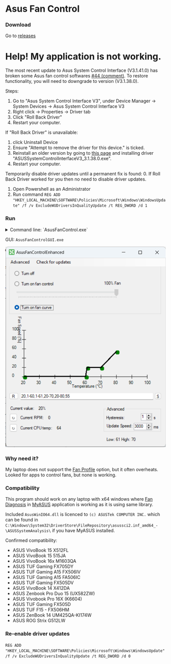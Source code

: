 # Asus Fan Control

### Download
Go to [releases](../../releases)

# Help! My application is not working.
The most recent update to Asus System Control Interface (V3.1.41.0) has broken some Asus fan control softwares [#44 (comment)](https://github.com/Karmel0x/AsusFanControl/issues/44#issuecomment-2675958931). To restore functionality, you will need to downgrade to version (V3.1.38.0).

Steps:
1. Go to "Asus System Control Interface V3", under Device Manager -> System Devices -> Asus System Control Interface V3
2. Right click -> Properties -> Driver tab
3. Click "Roll Back Driver"
4. Restart your computer.

If "Roll Back Driver" is unavailable:
1. click Uninstall Device
2. Ensure "Attempt to remove the driver for this device." is ticked.
3. Reinstall an older version by going to [this page](https://github.com/Karmel0x/AsusFanControl/releases/) and installing driver "ASUSSystemControlInterfaceV3_3.1.38.0.exe".
4. Restart your computer.

Temporarily disable driver updates until a permanent fix is found:
0. If Roll Back Driver worked for you then no need to disable driver updates.
1. Open Powershell as an Administrator
2. Run command `REG ADD "HKEY_LOCAL_MACHINE\SOFTWARE\Policies\Microsoft\Windows\WindowsUpdate" /f /v ExcludeWUDriversInQualityUpdate /t REG_DWORD /d 1`

### Run

<details>
    <summary>Command line: `AsusFanControl.exe`</summary>
    
    AsusFanControl.exe <args>
        --get-fan-speeds
        --set-fan-speeds=0-100 (percent value, 0 for turning off test mode)
        --get-fan-count
        --get-fan-speed=fanId (comma separated)
        --set-fan-speed=fanId:0-100 (comma separated, percent value, 0 for turning off test mode)
        --get-cpu-temp
</details>

GUI: `AsusFanControlGUI.exe`  

![AsusFanControlGUI](https://github.com/Darren80/AsusFanControlEnhanced/blob/9bdf4b80158414a3258da22b16b35a36152eee8c/Screenshot%202024-05-20%20225642.png)

### Why need it?
My laptop does not support the [Fan Profile](https://github.com/Karmel0x/AsusFanControl/assets/25367564/924d990a-bf20-4b8d-bf9d-56c460174d99) option, but it often overheats. Looked for apps to control fans, but none is working.

### Compatibility
This program should work on any laptop with x64 windows where [Fan Diagnosis](https://github.com/Karmel0x/AsusFanControl/assets/25367564/7129833b-97af-4da8-9148-b71e49552ea4) in [MyASUS](https://apps.microsoft.com/store/detail/myasus/9N7R5S6B0ZZH) application is working as it is using same library.

Included `AsusWinIO64.dll` is licenced to `(c) ASUSTek COMPUTER INC.` which can be found in `C:\Windows\System32\DriverStore\FileRepository\asussci2.inf_amd64_-\ASUSSystemAnalysis\` if you have MyASUS installed.

Confirmed compatibility: 
- ASUS VivoBook 15 X512FL
- ASUS VivoBook 15 515JA
- ASUS VivoBook 16x M1603QA
- ASUS TUF Gaming FX705DY
- ASUS TUF Gaming A15 FX506IV
- ASUS TUF Gaming A15 FA506IC
- ASUS TUF Gaming FX505DV
- ASUS VivoBook 14 X412DA
- ASUS Zenbook Pro Duo 15 (UX582ZW)
- ASUS Vivobook Pro 16X (K6604)
- ASUS TUF Gaming FX505D
- ASUS TUF F15 - FX506HM
- ASUS ZenBook 14 UM425QA-KI174W
- ASUS ROG Strix G512LW

### Re-enable driver updates
`REG ADD "HKEY_LOCAL_MACHINE\SOFTWARE\Policies\Microsoft\Windows\WindowsUpdate" /f /v ExcludeWUDriversInQualityUpdate /t REG_DWORD /d 0`
